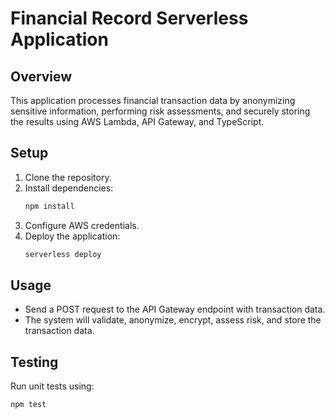 # Financial Record Serverless Application

## Overview

This application processes financial transaction data by anonymizing sensitive information, performing risk assessments, and securely storing the results using AWS Lambda, API Gateway, and TypeScript.

## Setup

1. Clone the repository.
2. Install dependencies:
    ```bash
    npm install
    ```
3. Configure AWS credentials.
4. Deploy the application:
    ```bash
    serverless deploy
    ```

## Usage

- Send a POST request to the API Gateway endpoint with transaction data.
- The system will validate, anonymize, encrypt, assess risk, and store the transaction data.

## Testing

Run unit tests using:
```bash
npm test
